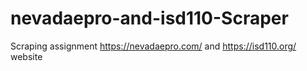 # nevadaepro-and-isd110-Scraper
Scraping assignment https://nevadaepro.com/ and https://isd110.org/ website
